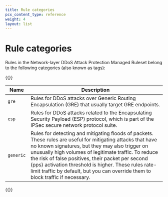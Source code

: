 ```yaml
---
title: Rule categories
pcx_content_type: reference
weight: 4
layout: list
---
```


# Rule categories

Rules in the Network-layer DDoS Attack Protection Managed Ruleset belong to the following categories (also known as tags):

{{<table-wrap>}}

| Name      | Description                                                                                                                                                                                                                                                                                                                                                                                                            |
| --------- | ---------------------------------------------------------------------------------------------------------------------------------------------------------------------------------------------------------------------------------------------------------------------------------------------------------------------------------------------------------------------------------------------------------------------- |
| `gre`     | Rules for DDoS attacks over Generic Routing Encapsulation (GRE) that usually target GRE endpoints.                                                                                                                                                                                                                                                                                                                     |
| `esp`     | Rules for DDoS attacks related to the Encapsulating Security Payload (ESP) protocol, which is part of the IPSec secure network protocol suite.                                                                                                                                                                                                                                                                         |
| `generic` | Rules for detecting and mitigating floods of packets. These rules are useful for mitigating attacks that have no known signatures, but they may also trigger on unusually high volumes of legitimate traffic. To reduce the risk of false positives, their packet per second (pps) activation threshold is higher. These rules rate-limit traffic by default, but you can override them to block traffic if necessary. |

{{</table-wrap>}}

